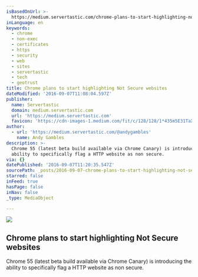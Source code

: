 ```yaml
---
isBasedOnUrl: >-
  https://medium.servertastic.com/chrome-plans-to-start-highlighting-not-secure-websites-2babf35b46e6#.i5cv5yyik
inLanguage: en
keywords:
  - chrome
  - non-exec
  - certificates
  - https
  - security
  - web
  - sites
  - servertastic
  - tech
  - geotrust
title: Chrome plans to start highlighting Not Secure websites
dateModified: '2016-09-07T11:08:04.597Z'
publisher:
  name: Servertastic
  domain: medium.servertastic.com
  url: 'https://medium.servertastic.com'
  favicon: 'https://cdn-images-1.medium.com/fit/c/128/128/1*435m5E31TaXYcNmzt7m2cw.png'
author:
  - url: 'https://medium.servertastic.com/@andygambles'
    name: Andy Gambles
description: >-
  Chrome 55 (latest beta build available via Chrome Canary) is introducing the
  ability to specifically flag a HTTP website as non secure.
via: {}
datePublished: '2016-09-07T11:20:35.547Z'
sourcePath: _posts/2016-09-07-chrome-plans-to-start-highlighting-not-secure-websites.md
starred: false
inFeed: true
hasPage: false
inNav: false
_type: MediaObject

---
```

<article style=""><img src="https://imgflo.herokuapp.com/graph/2b2431f8e7ba7b0/a38fe054d52df6f346b2f78dbcdf9192/noop.png?input=https%3A%2F%2Fcdn-images-1.medium.com%2Fmax%2F1200%2F1*Jc2NAFNeS5Ss0D_E0pqwqg.png" /><h1>Chrome plans to start highlighting Not Secure websites</h1><p>Chrome 55 (latest beta build available via Chrome Canary) is introducing the ability to specifically flag a HTTP website as non secure.</p></article>
